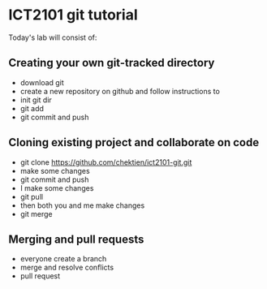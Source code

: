 # ICT2101 git tutorial
Today's lab will consist of:

## Creating your own git-tracked directory
- download git
- create a new repository on github and follow instructions to 
- init git dir
- git add
- git commit and push

## Cloning existing project and collaborate on code
- git clone https://github.com/chektien/ict2101-git.git
- make some changes
- git commit and push
- I make some changes
- git pull
- then both you and me make changes
- git merge

## Merging and pull requests
- everyone create a branch
- merge and resolve conflicts
- pull request
